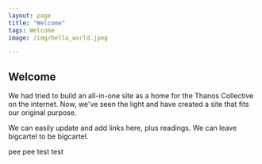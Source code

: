```yaml
---
layout: page
title: "Welcome"
tags: Welcome
image: /img/hello_world.jpeg

---
```


## Welcome

We had tried to build an all-in-one site as a home for the Thanos Collective on the internet. Now, we've seen the light and have created a site that fits our original purpose. 

We can easily update and add links here, plus readings. We can leave bigcartel to be bigcartel.


pee pee
test test